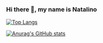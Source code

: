 ### Hi there 👋, my name is Natalino

[![Top Langs](https://github-readme-stats.vercel.app/api/top-langs/?username=Scaranonatale)](https://github.com/Scaranonatale/github-readme-stats)



[![Anurag's GitHub stats](https://github-readme-stats.vercel.app/api?username=Scaranonatale)](https://github.com/Scaranonatale/github-readme-stats)





<!--
**Scaranonatale/Scaranonatale** is a ✨ _special_ ✨ repository because its `README.md` (this file) appears on your GitHub profile.

Here are some ideas to get you started:

- 🔭 I’m currently working on ...
- 🌱 I’m currently learning ...
- 👯 I’m looking to collaborate on ...
- 🤔 I’m looking for help with ...
- 💬 Ask me about ...
- 📫 How to reach me: ...
- 😄 Pronouns: ...
- ⚡ Fun fact: ...
-->
